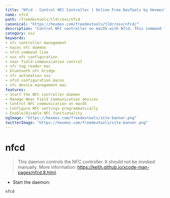 ```yaml
---
title: "Nfcd - Control NFC Controller | Online Free DevTools by Hexmos"
name: nfcd
path: /freedevtools/tldr/osx/nfcd
canonical: "https://hexmos.com/freedevtools/tldr/osx/nfcd/"
description: "Control NFC controller on macOS with Nfcd. This command line daemon manages Near Field Communication. Free online tool, no registration required. Automate NFC tasks with Nfcd."
category: osx
keywords:
- nfc controller management
- macos nfc daemon
- nfcd command line
- osx nfc configuration
- near field communication control
- nfc tag reader mac
- bluetooth nfc bridge
- nfc automation osx
- nfcd configuration macos
- nfc device management mac
features:
- Start the NFC controller daemon
- Manage Near Field Communication devices
- Control NFC communication on macOS
- Configure NFC settings programmatically
- Enable/Disable NFC functionality
ogImage: "https://hexmos.com/freedevtools/site-banner.png"
twitterImage: "https://hexmos.com/freedevtools/site-banner.png"
---
```


# nfcd

> This daemon controls the NFC controller.
> It should not be invoked manually.
> More information: <https://keith.github.io/xcode-man-pages/nfcd.8.html>.

- Start the daemon:

`nfcd`
